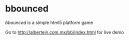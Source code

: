 bbounced
=======

*bbounced* is a simple html5 platform game

Go to http://albertein.com.mx/bb/index.html for live demo
